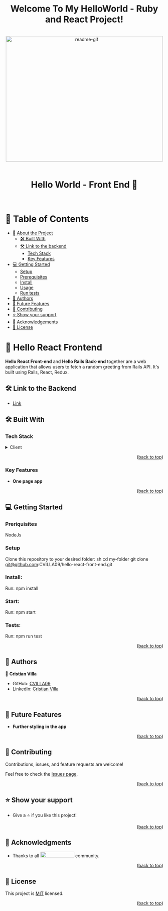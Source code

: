 <a name="readme-top"></a>
<div align="center">
 <h1><b> Welcome To My HelloWorld - Ruby and React Project! </b></h1>
</div>  

<br/>

<div align="center">
  <img src="https://media1.giphy.com/media/lcs5BL0NIM4WMv61a9/giphy.gif" alt="readme-gif" width="500" height="400" style="display: inline-block;">
</div>

<br/>

<div align="center">
  <h1 style="border-bottom: none;"> Hello World - Front End 👋 </h1>
</div>

<br/>

# 📗 Table of Contents

- [📖 About the Project](#about-project)
  - [🛠 Built With](#built-with)
  - [🛠 Link to the backend](#back-end)
    - [Tech Stack](#tech-stack)
    - [Key Features](#key-features)
- [💻 Getting Started](#getting-started)
  - [Setup](#setup)
  - [Prerequisites](#prerequisites)
  - [Install](#install)
  - [Usage](#usage)
  - [Run tests](#run-tests)
- [👥 Authors](#authors)
- [🔭 Future Features](#future-features)
- [🤝 Contributing](#contributing)
- [⭐️ Show your support](#support)
- [🙏 Acknowledgements](#acknowledgements)
- [📝 License](#license)

# 📖 Hello React Frontend <a name="about-project"></a>

**Hello React Front-end** and **Hello Rails Back-end** together are a web application that allows users to fetch a random greeting from Rails API. It's built using Rails, React, Redux.

## 🛠 Link to the Backend <a name="back-end"></a>

- [Link](https://github.com/CVILLA09/hello-rails-back-end/pull/1)

## 🛠 Built With <a name="built-with"></a>

### Tech Stack <a name="tech-stack"></a>

<details>
<summary>Client</summary>
  <ul>
    <li><a href="#">React</a></li>
    <li><a href="#">Redux</a></li>
  </ul>
</details>

<p align="right">(<a href="#readme-top">back to top</a>)</p>

### Key Features <a name="key-features"></a>

- **One page app**

<p align="right">(<a href="#readme-top">back to top</a>)</p>

## 💻 Getting Started <a name="getting-started"></a>

### Preriquisites

NodeJs

### Setup

Clone this repository to your desired folder:
sh
cd my-folder
git clone git@github.com:CVILLA09/hello-react-front-end.git

### Install:

Run: npm install

### Start:

Run: npm start

### Tests:

Run: npm run test

<p align="right">(<a href="#readme-top">back to top</a>)</p>

## 👥 Authors <a name="authors"></a>

👤 **Cristian Villa**

- GitHub: [CVILLA09](https://github.com/CVILLA09)
- LinkedIn: [Cristian Villa](https://www.linkedin.com/in/cristianvillavirgen/)

<p align="right">(<a href="#readme-top">back to top</a>)</p>

## 🔭 Future Features <a name="future-features"></a>

- **Further styling in the app**

<p align="right">(<a href="#readme-top">back to top</a>)</p>

<!-- CONTRIBUTING -->

## 🤝 Contributing <a name="contributing"></a>

Contributions, issues, and feature requests are welcome!

Feel free to check the [issues page](https://github.com/CVILLA09/hello-react-front-end/issues).

<p align="right">(<a href="#readme-top">back to top</a>)</p>

<!-- SUPPORT -->

## ⭐️ Show your support <a name="support"></a>

- Give a ⭐️ if you like this project!

<p align="right">(<a href="#readme-top">back to top</a>)</p>

<!-- ACKNOWLEDGEMENTS -->

## 🙏 Acknowledgments <a name="acknowledgements"></a>

- Thanks to all <img src="https://assets-global.website-files.com/5dbb30f00775d4c32191a4df/61b33c641028e40f097ca160_microverse-nav-logo-170.png" width="108" height="18"> community.

<p align="right">(<a href="#readme-top">back to top</a>)</p>

## 📝 License <a name="license"></a>

This project is [MIT](./LICENSE) licensed.

<p align="right">(<a href="#readme-top">back to top</a>)</p>
